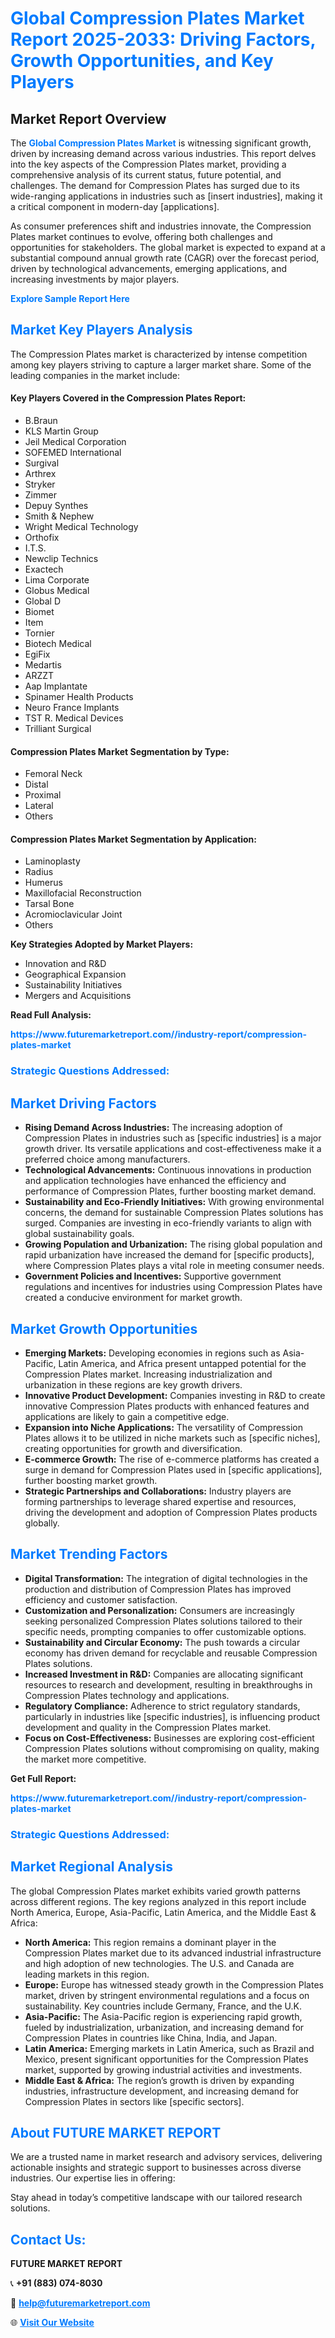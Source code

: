 <h1 style="color: #007BFF;">Global Compression Plates Market Report 2025-2033: Driving Factors, Growth Opportunities, and Key Players</h1>

<section id="overview">
<h2>Market Report Overview</h2>
<p>The <a href="https://www.futuremarketreport.com//industry-report/compression-plates-market" style="color: #007BFF; text-decoration: none;"><strong>Global Compression Plates Market</strong></a> is witnessing significant growth, driven by increasing demand across various industries. This report delves into the key aspects of the Compression Plates market, providing a comprehensive analysis of its current status, future potential, and challenges. The demand for Compression Plates has surged due to its wide-ranging applications in industries such as [insert industries], making it a critical component in modern-day [applications].</p>
<p>As consumer preferences shift and industries innovate, the Compression Plates market continues to evolve, offering both challenges and opportunities for stakeholders. The global market is expected to expand at a substantial compound annual growth rate (CAGR) over the forecast period, driven by technological advancements, emerging applications, and increasing investments by major players.</p>
</section>

<section id="overview">
<p><a href="https://www.futuremarketreport.com//request-sample/reportId=56567" style="color: #007BFF; text-decoration: none;"><strong>Explore Sample Report Here</strong></a></p>
</section>

<section id="key-players">
<h2 style="color: #007BFF;">Market Key Players Analysis</h2>
<p>The Compression Plates market is characterized by intense competition among key players striving to capture a larger market share. Some of the leading companies in the market include:</p>
<h4>Key Players Covered in the Compression Plates Report:</h4>
<ul><li>B.Braun</li><li>KLS Martin Group</li><li>Jeil Medical Corporation</li><li>SOFEMED International</li><li>Surgival</li><li>Arthrex</li><li>Stryker</li><li>Zimmer</li><li>Depuy Synthes</li><li>Smith &amp; Nephew</li><li>Wright Medical Technology</li><li>Orthofix</li><li>I.T.S.</li><li>Newclip Technics</li><li>Exactech</li><li>Lima Corporate</li><li>Globus Medical</li><li>Global D</li><li>Biomet</li><li>Item</li><li>Tornier</li><li>Biotech Medical</li><li>EgiFix</li><li>Medartis</li><li>ARZZT</li><li>Aap Implantate</li><li>Spinamer Health Products</li><li>Neuro France Implants</li><li>TST R. Medical Devices</li><li>Trilliant Surgical</li></ul>
<h4>Compression Plates Market Segmentation by Type:</h4>
<ul><li>Femoral Neck</li><li>Distal</li><li>Proximal</li><li>Lateral</li><li>Others</li></ul>

<h4>Compression Plates Market Segmentation by Application:</h4>
<ul><li>Laminoplasty</li><li>Radius</li><li>Humerus</li><li>Maxillofacial Reconstruction</li><li>Tarsal Bone</li><li>Acromioclavicular Joint</li><li>Others</li></ul>
<p><strong>Key Strategies Adopted by Market Players:</strong></p>
<ul>
<li>Innovation and R&D</li>
<li>Geographical Expansion</li>
<li>Sustainability Initiatives</li>
<li>Mergers and Acquisitions</li>
</ul>
</section>

<section>
<p><strong>Read Full Analysis: </strong></p><a href="https://www.futuremarketreport.com//industry-report/compression-plates-market" style="color: #007BFF; text-decoration: none;"><strong>https://www.futuremarketreport.com//industry-report/compression-plates-market</strong></a>
<h3 style="color: #007BFF;">Strategic Questions Addressed:</h3>
</section>

<section id="driving-factors">
<h2 style="color: #007BFF;">Market Driving Factors</h2>
<ul>
<li><strong>Rising Demand Across Industries:</strong> The increasing adoption of Compression Plates in industries such as [specific industries] is a major growth driver. Its versatile applications and cost-effectiveness make it a preferred choice among manufacturers.</li>
<li><strong>Technological Advancements:</strong> Continuous innovations in production and application technologies have enhanced the efficiency and performance of Compression Plates, further boosting market demand.</li>
<li><strong>Sustainability and Eco-Friendly Initiatives:</strong> With growing environmental concerns, the demand for sustainable Compression Plates solutions has surged. Companies are investing in eco-friendly variants to align with global sustainability goals.</li>
<li><strong>Growing Population and Urbanization:</strong> The rising global population and rapid urbanization have increased the demand for [specific products], where Compression Plates plays a vital role in meeting consumer needs.</li>
<li><strong>Government Policies and Incentives:</strong> Supportive government regulations and incentives for industries using Compression Plates have created a conducive environment for market growth.</li>
</ul>
</section>

<section id="growth-opportunities">
<h2 style="color: #007BFF;">Market Growth Opportunities</h2>
<ul>
<li><strong>Emerging Markets:</strong> Developing economies in regions such as Asia-Pacific, Latin America, and Africa present untapped potential for the Compression Plates market. Increasing industrialization and urbanization in these regions are key growth drivers.</li>
<li><strong>Innovative Product Development:</strong> Companies investing in R&D to create innovative Compression Plates products with enhanced features and applications are likely to gain a competitive edge.</li>
<li><strong>Expansion into Niche Applications:</strong> The versatility of Compression Plates allows it to be utilized in niche markets such as [specific niches], creating opportunities for growth and diversification.</li>
<li><strong>E-commerce Growth:</strong> The rise of e-commerce platforms has created a surge in demand for Compression Plates used in [specific applications], further boosting market growth.</li>
<li><strong>Strategic Partnerships and Collaborations:</strong> Industry players are forming partnerships to leverage shared expertise and resources, driving the development and adoption of Compression Plates products globally.</li>
</ul>
</section>

<section id="trending-factors">
<h2 style="color: #007BFF;">Market Trending Factors</h2>
<ul>
<li><strong>Digital Transformation:</strong> The integration of digital technologies in the production and distribution of Compression Plates has improved efficiency and customer satisfaction.</li>
<li><strong>Customization and Personalization:</strong> Consumers are increasingly seeking personalized Compression Plates solutions tailored to their specific needs, prompting companies to offer customizable options.</li>
<li><strong>Sustainability and Circular Economy:</strong> The push towards a circular economy has driven demand for recyclable and reusable Compression Plates solutions.</li>
<li><strong>Increased Investment in R&D:</strong> Companies are allocating significant resources to research and development, resulting in breakthroughs in Compression Plates technology and applications.</li>
<li><strong>Regulatory Compliance:</strong> Adherence to strict regulatory standards, particularly in industries like [specific industries], is influencing product development and quality in the Compression Plates market.</li>
<li><strong>Focus on Cost-Effectiveness:</strong> Businesses are exploring cost-efficient Compression Plates solutions without compromising on quality, making the market more competitive.</li>
</ul>
</section>

<section>
<p><strong>Get Full Report: </strong></p><a href="https://www.futuremarketreport.com//industry-report/compression-plates-market" style="color: #007BFF; text-decoration: none;"><strong>https://www.futuremarketreport.com//industry-report/compression-plates-market</strong></a>
<h3 style="color: #007BFF;">Strategic Questions Addressed:</h3>
</section>


<section id="regional-analysis">
<h2 style="color: #007BFF;">Market Regional Analysis</h2>
<p>The global Compression Plates market exhibits varied growth patterns across different regions. The key regions analyzed in this report include North America, Europe, Asia-Pacific, Latin America, and the Middle East & Africa:</p>
<ul>
<li><strong>North America:</strong> This region remains a dominant player in the Compression Plates market due to its advanced industrial infrastructure and high adoption of new technologies. The U.S. and Canada are leading markets in this region.</li>
<li><strong>Europe:</strong> Europe has witnessed steady growth in the Compression Plates market, driven by stringent environmental regulations and a focus on sustainability. Key countries include Germany, France, and the U.K.</li>
<li><strong>Asia-Pacific:</strong> The Asia-Pacific region is experiencing rapid growth, fueled by industrialization, urbanization, and increasing demand for Compression Plates in countries like China, India, and Japan.</li>
<li><strong>Latin America:</strong> Emerging markets in Latin America, such as Brazil and Mexico, present significant opportunities for the Compression Plates market, supported by growing industrial activities and investments.</li>
<li><strong>Middle East & Africa:</strong> The region’s growth is driven by expanding industries, infrastructure development, and increasing demand for Compression Plates in sectors like [specific sectors].</li>
</ul>
</section>

<footer>
<h2 style="color: #007BFF;">About FUTURE MARKET REPORT</h2>
<p>We are a trusted name in market research and advisory services, delivering actionable insights and strategic support to businesses across diverse industries. Our expertise lies in offering:</p>

<p>Stay ahead in today’s competitive landscape with our tailored research solutions.</p>

<h2 style="color: #007BFF;">Contact Us:</h2>
<p><strong>FUTURE MARKET REPORT</strong></p>
<p>📞 <strong>+91 (883) 074-8030</strong></p>
<p>📧 <strong><a href="mailto:help@futuremarketreport.com" style="color: #007BFF;">help@futuremarketreport.com</a></strong></p>
<p>🌐 <strong><a href="https://www.futuremarketreport.com/" style="color: #007BFF;">Visit Our Website</a></strong></p>
</footer>